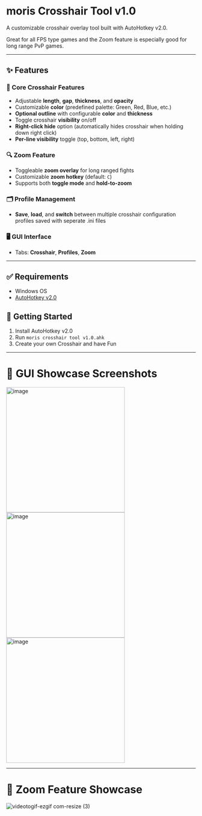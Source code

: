# moris Crosshair Tool v1.0
A customizable crosshair overlay tool built with AutoHotkey v2.0. 

Great for all FPS type games and the Zoom feature is especially good for long range PvP games.

---

## ✨ Features

### 🔹 Core Crosshair Features
- Adjustable **length**, **gap**, **thickness**, and **opacity**
- Customizable **color** (predefined palette: Green, Red, Blue, etc.)
- **Optional outline** with configurable **color** and **thickness**
- Toggle crosshair **visibility** on/off
- **Right-click hide** option (automatically hides crosshair when holding down right click)
- **Per-line visibility** toggle (top, bottom, left, right)

### 🔍 Zoom Feature
- Toggleable **zoom overlay** for long ranged fights
- Customizable **zoom hotkey** (default: `C`)
- Supports both **toggle mode** and **hold-to-zoom**

### 🗂️ Profile Management
- **Save**, **load**, and **switch** between multiple crosshair configuration profiles saved with seperate .ini files

### 🖥️ GUI Interface
- Tabs: **Crosshair**, **Profiles**, **Zoom**

---

## ✅ Requirements
- Windows OS
- [AutoHotkey v2.0](https://www.autohotkey.com/download/)

## 🚀 Getting Started
1. Install AutoHotkey v2.0
2. Run `moris crosshair tool v1.0.ahk`
3. Create your own Crosshair and have Fun

---

# 📸 GUI Showcase Screenshots
<img width="315" height="333" alt="image" src="https://github.com/user-attachments/assets/5acd1edc-ac59-4706-9b01-6706cf173337" />
<img width="315" height="333" alt="image" src="https://github.com/user-attachments/assets/bd2e1e90-226b-4379-bb7c-de5308e663f0" />
<img width="315" height="333" alt="image" src="https://github.com/user-attachments/assets/d4a2d708-0ca0-400f-a310-499e931aae48" />

---

# 🔎 Zoom Feature Showcase
![videotogif-ezgif com-resize (3)](https://github.com/user-attachments/assets/e64270a2-4f90-4a64-85ef-f42c93e255c9)

